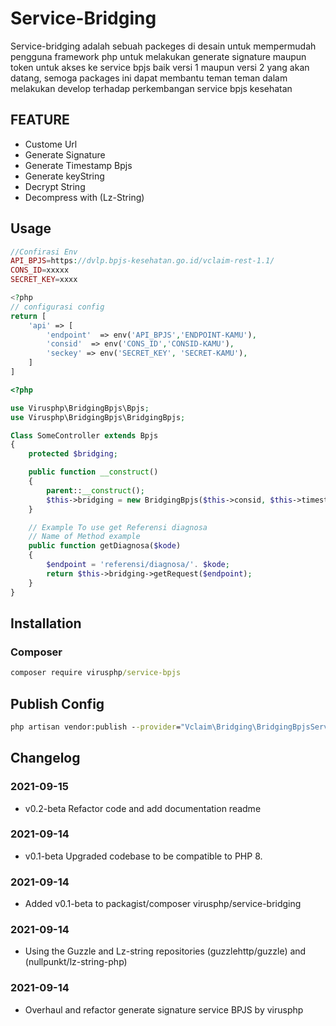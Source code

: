 Service-Bridging
=============
Service-bridging adalah sebuah packeges di desain untuk mempermudah pengguna framework php untuk melakukan generate signature maupun token 
untuk akses ke service bpjs baik versi 1 maupun versi 2 yang akan datang, semoga packages ini dapat membantu teman teman dalam melakukan develop terhadap perkembangan service bpjs kesehatan

## FEATURE
- Custome Url
- Generate Signature
- Generate Timestamp Bpjs
- Generate keyString
- Decrypt String
- Decompress with (Lz-String)

## Usage
```php
//Confirasi Env
API_BPJS=https://dvlp.bpjs-kesehatan.go.id/vclaim-rest-1.1/
CONS_ID=xxxxx
SECRET_KEY=xxxx

<?php
// configurasi config
return [
	'api' => [
		'endpoint'  => env('API_BPJS','ENDPOINT-KAMU'),
		'consid'  => env('CONS_ID','CONSID-KAMU'),
		'seckey' => env('SECRET_KEY', 'SECRET-KAMU'),
	]
]

```

```php
<?php

use Virusphp\BridgingBpjs\Bpjs;
use Virusphp\BridgingBpjs\BridgingBpjs;

Class SomeController extends Bpjs
{
	protected $bridging;

	public function __construct()
	{
		parent::__construct();
		$this->bridging = new BridgingBpjs($this->consid, $this->timestamp, $this->signature, $this->key);
	}

	// Example To use get Referensi diagnosa
	// Name of Method example
	public function getDiagnosa($kode)
	{
		$endpoint = 'referensi/diagnosa/'. $kode;
		return $this->bridging->getRequest($endpoint);
	}
}
```

## Installation

### Composer
```cmd
composer require virusphp/service-bpjs
```

## Publish Config
```cmd
php artisan vendor:publish --provider="Vclaim\Bridging\BridgingBpjsServiceProvider" --tag=config
```

## Changelog

### 2021-09-15
- v0.2-beta Refactor code and add documentation readme

### 2021-09-14
- v0.1-beta Upgraded codebase to be compatible to PHP 8.

### 2021-09-14 
- Added v0.1-beta to packagist/composer virusphp/service-bridging

### 2021-09-14 
- Using the Guzzle and Lz-string repositories (guzzlehttp/guzzle) and (nullpunkt/lz-string-php)

### 2021-09-14
- Overhaul and refactor generate signature service BPJS by virusphp